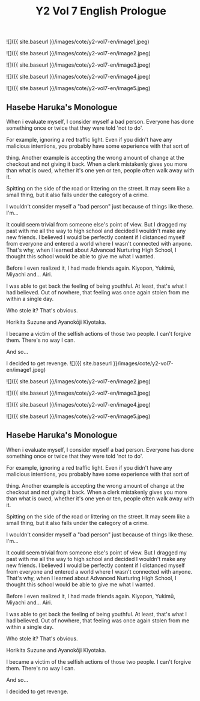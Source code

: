 ﻿---
layout: post
title: Y2 Vol 7 English Prologue
permalink: /y2-vol7-en/prologue/
---

![]({{ site.baseurl }}/images/cote/y2-vol7-en/image1.jpeg)

![]({{ site.baseurl }}/images/cote/y2-vol7-en/image2.jpeg)

![]({{ site.baseurl }}/images/cote/y2-vol7-en/image3.jpeg)

![]({{ site.baseurl }}/images/cote/y2-vol7-en/image4.jpeg)

![]({{ site.baseurl }}/images/cote/y2-vol7-en/image5.jpeg)

## Hasebe Haruka's Monologue

When i evaluate myself, I consider myself a bad person. Everyone has done something once or twice that they were told 'not to do'.

For example, ignoring a red traffic light. Even if you didn't have any malicious intentions, you probably have some experience with that sort of

thing. Another example is accepting the wrong amount of change at the checkout and not giving it back. When a clerk mistakenly gives you more than what is owed, whether it's one yen or ten, people often walk away with it.

Spitting on the side of the road or littering on the street. It may seem like a small thing, but it also falls under the category of a crime.

I wouldn't consider myself a "bad person" just because of things like these. I'm...

It could seem trivial from someone else's point of view. But I dragged my past with me all the way to high school and decided I wouldn't make any new friends. I believed I would be perfectly content if I distanced myself from everyone and entered a world where I wasn't connected with anyone. That's why, when I learned about Advanced Nurturing High School, I thought this school would be able to give me what I wanted.

Before I even realized it, I had made friends again. Kiyopon, Yukimū, Miyachi and... Airi.

I was able to get back the feeling of being youthful. At least, that's what I had believed. Out of nowhere, that feeling was once again stolen from me within a single day.

Who stole it? That's obvious.

Horikita Suzune and Ayanokōji Kiyotaka.

I became a victim of the selfish actions of those two people. I can't forgive them. There's no way I can.

And so...

I decided to get revenge.
![]({{ site.baseurl }}/images/cote/y2-vol7-en/image1.jpeg)

![]({{ site.baseurl }}/images/cote/y2-vol7-en/image2.jpeg)

![]({{ site.baseurl }}/images/cote/y2-vol7-en/image3.jpeg)

![]({{ site.baseurl }}/images/cote/y2-vol7-en/image4.jpeg)

![]({{ site.baseurl }}/images/cote/y2-vol7-en/image5.jpeg)

## Hasebe Haruka's Monologue

When i evaluate myself, I consider myself a bad person. Everyone has done something once or twice that they were told 'not to do'.

For example, ignoring a red traffic light. Even if you didn't have any malicious intentions, you probably have some experience with that sort of

thing. Another example is accepting the wrong amount of change at the checkout and not giving it back. When a clerk mistakenly gives you more than what is owed, whether it's one yen or ten, people often walk away with it.

Spitting on the side of the road or littering on the street. It may seem like a small thing, but it also falls under the category of a crime.

I wouldn't consider myself a "bad person" just because of things like these. I'm...

It could seem trivial from someone else's point of view. But I dragged my past with me all the way to high school and decided I wouldn't make any new friends. I believed I would be perfectly content if I distanced myself from everyone and entered a world where I wasn't connected with anyone. That's why, when I learned about Advanced Nurturing High School, I thought this school would be able to give me what I wanted.

Before I even realized it, I had made friends again. Kiyopon, Yukimū, Miyachi and... Airi.

I was able to get back the feeling of being youthful. At least, that's what I had believed. Out of nowhere, that feeling was once again stolen from me within a single day.

Who stole it? That's obvious.

Horikita Suzune and Ayanokōji Kiyotaka.

I became a victim of the selfish actions of those two people. I can't forgive them. There's no way I can.

And so...

I decided to get revenge.
